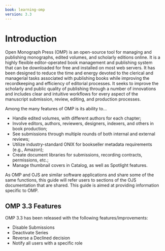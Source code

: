 ```yaml
---
book: learning-omp
version: 3.3
---
```

# Introduction

Open Monograph Press (OMP) is an open-source tool for managing and publishing monographs, edited volumes, and scholarly editions online. It is a highly flexible editor-operated book management and publishing system that can be downloaded for free and installed on most web servers. It has been designed to reduce the time and energy devoted to the clerical and managerial tasks associated with publishing books while improving the recordkeeping and efficiency of editorial processes. It seeks to improve the scholarly and public quality of publishing through a number of innovations and includes clear and intuitive workflows for every aspect of the manuscript submission, review, editing, and production processes.

Among the many features of OMP is its ability to...

* Handle edited volumes, with different authors for each chapter;
* Involve editors, authors, reviewers, designers, indexers, and others in book production;
* See submissions through multiple rounds of both internal and external reviews;
* Utilize industry-standard ONIX for bookseller metadata requirements (e.g., Amazon);
* Create document libraries for submissions, recording contracts, permissions, etc.;
* Manage thumbnail covers in Catalog, as well as Spotlight features.

As OMP and OJS are similar software applications and share some of the same functions, this guide will refer users to sections of the OJS documentation that are shared. This guide is aimed at providing information specific to OMP.

## OMP 3.3 Features

OMP 3.3 has been released with the following features/improvements:

* Disable Submissions
* Deactivate Series
* Reverse a Declined decision
* Notify all users with a specific role
